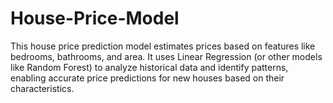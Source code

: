 # House-Price-Model
This house price prediction model estimates prices based on features like bedrooms, bathrooms, and area. It uses Linear Regression (or other models like Random Forest) to analyze historical data and identify patterns, enabling accurate price predictions for new houses based on their characteristics.
